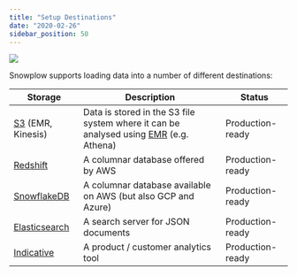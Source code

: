 ```yaml
---
title: "Setup Destinations"
date: "2020-02-26"
sidebar_position: 50
---
```


![](images/snowplow-aws-pipeline-storage.png)

Snowplow supports loading data into a number of different destinations:

| **Storage** | **Description** | **Status** |
| --- | --- | --- |
| [S3](/docs/pipeline-components-and-applications/loaders-storage-targets/s3-loader/index.md) (EMR, Kinesis) | Data is stored in the S3 file system where it can be analysed using [EMR](http://aws.amazon.com/elasticmapreduce/) (e.g. Athena) | Production-ready |
| [Redshift](/docs/getting-started-on-snowplow-open-source/setup-snowplow-on-aws/setup-destinations/setup-redshift/index.md) | A columnar database offered by AWS | Production-ready |
| [SnowflakeDB](/docs/getting-started-on-snowplow-open-source/setup-snowplow-on-aws/setup-destinations/snowflakedb.md) | A columnar database available on AWS (but also GCP and Azure) | Production-ready |
| [Elasticsearch](/docs/getting-started-on-snowplow-open-source/setup-snowplow-on-aws/setup-destinations/elastic/index.md) | A search server for JSON documents | Production-ready |
| [Indicative](/docs/getting-started-on-snowplow-open-source/setup-snowplow-on-aws/setup-destinations/indicative/index.md) | A product / customer analytics tool | Production-ready |
